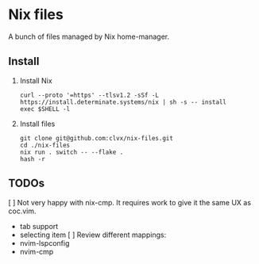 # Nix files


A bunch of files managed by Nix home-manager.

## Install

1. Install Nix

    ```
    curl --proto '=https' --tlsv1.2 -sSf -L https://install.determinate.systems/nix | sh -s -- install
    exec $SHELL -l
    ```

2. Install files

    ```
    git clone git@github.com:clvx/nix-files.git
    cd ./nix-files
    nix run . switch -- --flake .
    hash -r
    ```

## TODOs

[ ] Not very happy with nix-cmp. It requires work to give it the same UX as coc.vim.
- tab support
- selecting item
[ ] Review different mappings:
- nvim-lspconfig
- nvim-cmp
